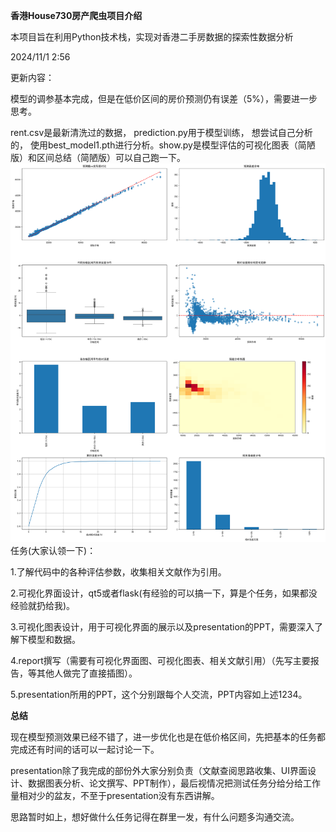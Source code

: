 **香港House730房产爬虫项目介绍‌**

本项目旨在利用Python技术栈，实现对香港二手房数据的探索性数据分析

2024/11/1 2:56

更新内容：

模型的调参基本完成，但是在低价区间的房价预测仍有误差（5%），需要进一步思考。

rent.csv是最新清洗过的数据， prediction.py用于模型训练， 想尝试自己分析的， 
使用best_model1.pth进行分析。show.py是模型评估的可视化图表（简陋版）和区间总结（简陋版）可以自己跑一下。
![prediction_analysis.png](prediction_analysis.png)
任务(大家认领一下)：

1.了解代码中的各种评估参数，收集相关文献作为引用。

2.可视化界面设计，qt5或者flask(有经验的可以搞一下，算是个任务，如果都没经验就扔给我)。

3.可视化图表设计，用于可视化界面的展示以及presentation的PPT，需要深入了解下模型和数据。

4.report撰写（需要有可视化界面图、可视化图表、相关文献引用）（先写主要报告，等其他人做完了直接插图）。

5.presentation所用的PPT，这个分别跟每个人交流，PPT内容如上述1234。

**总结**

现在模型预测效果已经不错了，进一步优化也是在低价格区间，先把基本的任务都完成还有时间的话可以一起讨论一下。

presentation除了我完成的部份外大家分别负责（文献查阅思路收集、UI界面设计、数据图表分析、论文撰写、PPT制作），最后视情况把测试任务分给分给工作量相对少的盆友，不至于presentation没有东西讲解。

思路暂时如上，想好做什么任务记得在群里一发，有什么问题多沟通交流。
